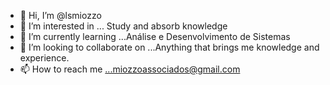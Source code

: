 - 👋 Hi, I’m @lsmiozzo
- 👀 I’m interested in ... Study and absorb knowledge
- 🌱 I’m currently learning ...Análise e Desenvolvimento de Sistemas
- 💞️ I’m looking to collaborate on ...Anything that brings me knowledge and experience.
- 📫 How to reach me ...miozzoassociados@gmail.com

<!---
lsmiozzo/lsmiozzo is a ✨ special ✨ repository because its `README.md` (this file) appears on your GitHub profile.
You can click the Preview link to take a look at your changes.
--->
